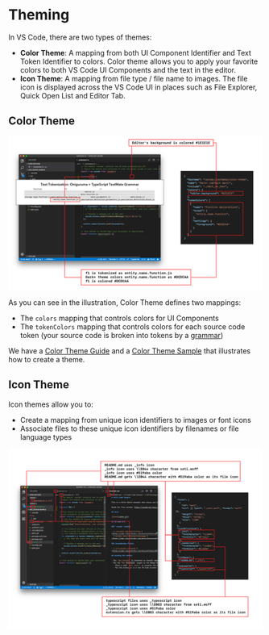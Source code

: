 ---
---

# Theming

In VS Code, there are two types of themes:

- **Color Theme**: A mapping from both UI Component Identifier and Text Token Identifier to colors. Color theme allows you to apply your favorite colors to both VS Code UI Components and the text in the editor.
- **Icon Theme**: A mapping from file type / file name to images. The file icon is displayed across the VS Code UI in places such as File Explorer, Quick Open List and Editor Tab.

## Color Theme

![color-theme](./images/theming/color-theme.png)

As you can see in the illustration, Color Theme defines two mappings:

- The `colors` mapping that controls colors for UI Components
- The `tokenColors` mapping that controls colors for each source code token (your source code is broken into tokens by a [grammar](http://localhost:3000/api/language-extensions/syntax-highlight-guide))

We have a [Color Theme Guide](/api/extension-guides/color-theme) and a [Color Theme Sample](https://github.com/Microsoft/vscode-extension-samples/tree/master/theme-sample) that illustrates how to create a theme.

## Icon Theme

Icon themes allow you to:

- Create a mapping from unique icon identifiers to images or font icons
- Associate files to these unique icon identifiers by filenames or file language types

![icon-theme](./images/theming/icon-theme.png)